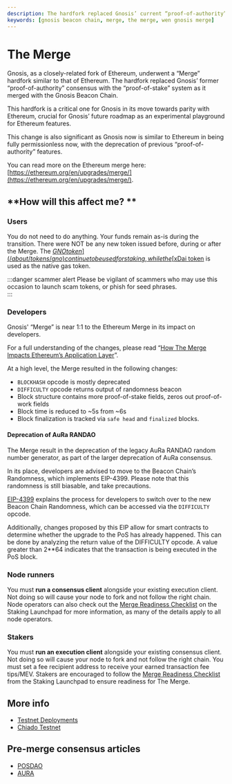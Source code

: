 ```yaml
---
description: The hardfork replaced Gnosis’ current “proof-of-authority” consensus with the “proof-of-stake” system as it merges with the Gnosis Beacon Chain. 
keywords: [gnosis beacon chain, merge, the merge, wen gnosis merge]
---
```


# The Merge

Gnosis, as a closely-related fork of Ethereum, underwent a “Merge” hardfork similar to that of Ethereum. The hardfork replaced Gnosis’ former “proof-of-authority” consensus with the “proof-of-stake” system as it merged with the Gnosis Beacon Chain. 

This hardfork is a critical one for Gnosis in its move towards parity with Ethereum, crucial for Gnosis’ future roadmap as an experimental playground for Ethereum features. 

This change is also significant as Gnosis now is similar to Ethereum in being fully permissionless now, with the deprecation of previous “proof-of-authority” features.

You can read more on the Ethereum merge here: [https://ethereum.org/en/upgrades/merge/](https://ethereum.org/en/upgrades/merge/).


## **How will this affect me? **


### Users

You do not need to do anything. Your funds remain as-is during the transition. There were NOT be any new token issued before, during or after the Merge. The [$GNO token](/about/tokens/gno) continue to be used for staking, while the [$xDai token](/about/tokens/xdai) is used as the native gas token. 

:::danger scammer alert
Please be vigilant of scammers who may use this occasion to launch scam tokens, or phish for seed phrases.  
:::

### Developers

Gnosis' “Merge” is near 1:1 to the Ethereum Merge in its impact on developers. 

For a full understanding of the changes, please read “[How The Merge Impacts Ethereum’s Application Layer](https://blog.ethereum.org/2021/11/29/how-the-merge-impacts-app-layer/)”. 

At a high level, the Merge resulted in the following changes: 

* `BLOCKHASH` opcode is mostly deprecated
* `DIFFICULTY` opcode returns output of randomness beacon
* Block structure contains more proof-of-stake fields, zeros out proof-of-work fields 
* Block time is reduced to ~5s from ~6s
* Block finalization is tracked via `safe head` and `finalized` blocks. 


#### Deprecation of AuRa RANDAO

The Merge result in the deprecation of the legacy AuRa RANDAO random number generator, as part of the larger deprecation of AuRa consensus.  

In its place, developers are advised to move to the Beacon Chain’s Randomness, which implements EIP-4399. Please note that this randomness is still biasable, and take precautions.

[EIP-4399](https://eips.ethereum.org/EIPS/eip-4399) explains the process for developers to switch over to the new Beacon Chain Randomness, which can be accessed via the `DIFFICULTY` opcode. 

Additionally, changes proposed by this EIP allow for smart contracts to determine whether the upgrade to the PoS has already happened. This can be done by analyzing the return value of the DIFFICULTY opcode. A value greater than 2**64 indicates that the transaction is being executed in the PoS block.


### Node runners

You must **run a consensus client** alongside your existing execution client. Not doing so will cause your node to fork and not follow the right chain. Node operators can also check out the [Merge Readiness Checklist](https://launchpad.ethereum.org/en/merge-readiness/) on the Staking Launchpad for more information, as many of the details apply to all node operators.


### Stakers

You must **run an execution client** alongside your existing consensus client. Not doing so will cause your node to fork and not follow the right chain. You must set a fee recipient address to receive your earned transaction fee tips/MEV. Stakers are encouraged to follow the [Merge Readiness Checklist](https://launchpad.ethereum.org/en/merge-readiness/) from the Staking Launchpad to ensure readiness for The Merge.

## More info

- [Testnet Deployments](https://github.com/gnosischain/consensus-deployment-ansible#readme)
- [Chiado Testnet](/about/networks/chiado)


## Pre-merge consensus articles

- [POSDAO](/specs/consensus/posdao)
- [AURA](/specs/consensus/aura)